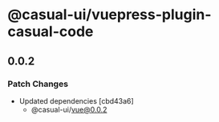 # @casual-ui/vuepress-plugin-casual-code

## 0.0.2

### Patch Changes

- Updated dependencies [cbd43a6]
  - @casual-ui/vue@0.0.2
